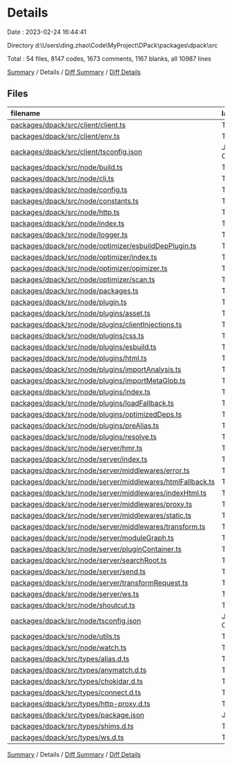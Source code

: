 # Details

Date : 2023-02-24 16:44:41

Directory d:\\Users\\ding.zhao\\Code\\MyProject\\DPack\\packages\\dpack\\src

Total : 54 files,  8147 codes, 1673 comments, 1167 blanks, all 10987 lines

[Summary](results.md) / Details / [Diff Summary](diff.md) / [Diff Details](diff-details.md)

## Files
| filename | language | code | comment | blank | total |
| :--- | :--- | ---: | ---: | ---: | ---: |
| [packages/dpack/src/client/client.ts](/packages/dpack/src/client/client.ts) | TypeScript | 147 | 5 | 28 | 180 |
| [packages/dpack/src/client/env.ts](/packages/dpack/src/client/env.ts) | TypeScript | 26 | 1 | 3 | 30 |
| [packages/dpack/src/client/tsconfig.json](/packages/dpack/src/client/tsconfig.json) | JSON with Comments | 10 | 0 | 1 | 11 |
| [packages/dpack/src/node/build.ts](/packages/dpack/src/node/build.ts) | TypeScript | 53 | 50 | 10 | 113 |
| [packages/dpack/src/node/cli.ts](/packages/dpack/src/node/cli.ts) | TypeScript | 143 | 1 | 18 | 162 |
| [packages/dpack/src/node/config.ts](/packages/dpack/src/node/config.ts) | TypeScript | 390 | 86 | 53 | 529 |
| [packages/dpack/src/node/constants.ts](/packages/dpack/src/node/constants.ts) | TypeScript | 91 | 11 | 22 | 124 |
| [packages/dpack/src/node/http.ts](/packages/dpack/src/node/http.ts) | TypeScript | 105 | 1 | 15 | 121 |
| [packages/dpack/src/node/index.ts](/packages/dpack/src/node/index.ts) | TypeScript | 4 | 0 | 3 | 7 |
| [packages/dpack/src/node/logger.ts](/packages/dpack/src/node/logger.ts) | TypeScript | 134 | 0 | 15 | 149 |
| [packages/dpack/src/node/optimizer/esbuildDepPlugin.ts](/packages/dpack/src/node/optimizer/esbuildDepPlugin.ts) | TypeScript | 229 | 14 | 23 | 266 |
| [packages/dpack/src/node/optimizer/index.ts](/packages/dpack/src/node/optimizer/index.ts) | TypeScript | 618 | 87 | 86 | 791 |
| [packages/dpack/src/node/optimizer/opimizer.ts](/packages/dpack/src/node/optimizer/opimizer.ts) | TypeScript | 526 | 43 | 91 | 660 |
| [packages/dpack/src/node/optimizer/scan.ts](/packages/dpack/src/node/optimizer/scan.ts) | TypeScript | 216 | 192 | 28 | 436 |
| [packages/dpack/src/node/packages.ts](/packages/dpack/src/node/packages.ts) | TypeScript | 113 | 2 | 10 | 125 |
| [packages/dpack/src/node/plugin.ts](/packages/dpack/src/node/plugin.ts) | TypeScript | 30 | 15 | 3 | 48 |
| [packages/dpack/src/node/plugins/asset.ts](/packages/dpack/src/node/plugins/asset.ts) | TypeScript | 21 | 3 | 2 | 26 |
| [packages/dpack/src/node/plugins/clientInjections.ts](/packages/dpack/src/node/plugins/clientInjections.ts) | TypeScript | 67 | 0 | 11 | 78 |
| [packages/dpack/src/node/plugins/css.ts](/packages/dpack/src/node/plugins/css.ts) | TypeScript | 8 | 0 | 5 | 13 |
| [packages/dpack/src/node/plugins/esbuild.ts](/packages/dpack/src/node/plugins/esbuild.ts) | TypeScript | 6 | 137 | 14 | 157 |
| [packages/dpack/src/node/plugins/html.ts](/packages/dpack/src/node/plugins/html.ts) | TypeScript | 297 | 24 | 38 | 359 |
| [packages/dpack/src/node/plugins/importAnalysis.ts](/packages/dpack/src/node/plugins/importAnalysis.ts) | TypeScript | 411 | 119 | 62 | 592 |
| [packages/dpack/src/node/plugins/importMetaGlob.ts](/packages/dpack/src/node/plugins/importMetaGlob.ts) | TypeScript | 17 | 0 | 2 | 19 |
| [packages/dpack/src/node/plugins/index.ts](/packages/dpack/src/node/plugins/index.ts) | TypeScript | 83 | 6 | 6 | 95 |
| [packages/dpack/src/node/plugins/loadFallback.ts](/packages/dpack/src/node/plugins/loadFallback.ts) | TypeScript | 15 | 3 | 2 | 20 |
| [packages/dpack/src/node/plugins/optimizedDeps.ts](/packages/dpack/src/node/plugins/optimizedDeps.ts) | TypeScript | 73 | 5 | 10 | 88 |
| [packages/dpack/src/node/plugins/preAlias.ts](/packages/dpack/src/node/plugins/preAlias.ts) | TypeScript | 94 | 7 | 5 | 106 |
| [packages/dpack/src/node/plugins/resolve.ts](/packages/dpack/src/node/plugins/resolve.ts) | TypeScript | 685 | 163 | 96 | 944 |
| [packages/dpack/src/node/server/hmr.ts](/packages/dpack/src/node/server/hmr.ts) | TypeScript | 250 | 12 | 35 | 297 |
| [packages/dpack/src/node/server/index.ts](/packages/dpack/src/node/server/index.ts) | TypeScript | 445 | 168 | 63 | 676 |
| [packages/dpack/src/node/server/middlewares/error.ts](/packages/dpack/src/node/server/middlewares/error.ts) | TypeScript | 21 | 0 | 3 | 24 |
| [packages/dpack/src/node/server/middlewares/htmlFallback.ts](/packages/dpack/src/node/server/middlewares/htmlFallback.ts) | TypeScript | 30 | 2 | 5 | 37 |
| [packages/dpack/src/node/server/middlewares/indexHtml.ts](/packages/dpack/src/node/server/middlewares/indexHtml.ts) | TypeScript | 209 | 3 | 27 | 239 |
| [packages/dpack/src/node/server/middlewares/proxy.ts](/packages/dpack/src/node/server/middlewares/proxy.ts) | TypeScript | 11 | 9 | 2 | 22 |
| [packages/dpack/src/node/server/middlewares/static.ts](/packages/dpack/src/node/server/middlewares/static.ts) | TypeScript | 0 | 0 | 1 | 1 |
| [packages/dpack/src/node/server/middlewares/transform.ts](/packages/dpack/src/node/server/middlewares/transform.ts) | TypeScript | 144 | 10 | 16 | 170 |
| [packages/dpack/src/node/server/moduleGraph.ts](/packages/dpack/src/node/server/moduleGraph.ts) | TypeScript | 119 | 2 | 14 | 135 |
| [packages/dpack/src/node/server/pluginContainer.ts](/packages/dpack/src/node/server/pluginContainer.ts) | TypeScript | 399 | 18 | 48 | 465 |
| [packages/dpack/src/node/server/searchRoot.ts](/packages/dpack/src/node/server/searchRoot.ts) | TypeScript | 30 | 9 | 9 | 48 |
| [packages/dpack/src/node/server/send.ts](/packages/dpack/src/node/server/send.ts) | TypeScript | 50 | 6 | 10 | 66 |
| [packages/dpack/src/node/server/transformRequest.ts](/packages/dpack/src/node/server/transformRequest.ts) | TypeScript | 147 | 7 | 29 | 183 |
| [packages/dpack/src/node/server/ws.ts](/packages/dpack/src/node/server/ws.ts) | TypeScript | 221 | 24 | 20 | 265 |
| [packages/dpack/src/node/shoutcut.ts](/packages/dpack/src/node/shoutcut.ts) | TypeScript | 89 | 13 | 18 | 120 |
| [packages/dpack/src/node/tsconfig.json](/packages/dpack/src/node/tsconfig.json) | JSON with Comments | 8 | 0 | 1 | 9 |
| [packages/dpack/src/node/utils.ts](/packages/dpack/src/node/utils.ts) | TypeScript | 577 | 44 | 79 | 700 |
| [packages/dpack/src/node/watch.ts](/packages/dpack/src/node/watch.ts) | TypeScript | 13 | 11 | 2 | 26 |
| [packages/dpack/src/types/alias.d.ts](/packages/dpack/src/types/alias.d.ts) | TypeScript | 13 | 42 | 7 | 62 |
| [packages/dpack/src/types/anymatch.d.ts](/packages/dpack/src/types/anymatch.d.ts) | TypeScript | 4 | 0 | 2 | 6 |
| [packages/dpack/src/types/chokidar.d.ts](/packages/dpack/src/types/chokidar.d.ts) | TypeScript | 58 | 137 | 35 | 230 |
| [packages/dpack/src/types/connect.d.ts](/packages/dpack/src/types/connect.d.ts) | TypeScript | 54 | 45 | 13 | 112 |
| [packages/dpack/src/types/http-proxy.d.ts](/packages/dpack/src/types/http-proxy.d.ts) | TypeScript | 156 | 76 | 19 | 251 |
| [packages/dpack/src/types/package.json](/packages/dpack/src/types/package.json) | JSON | 3 | 0 | 1 | 4 |
| [packages/dpack/src/types/shims.d.ts](/packages/dpack/src/types/shims.d.ts) | TypeScript | 4 | 0 | 2 | 6 |
| [packages/dpack/src/types/ws.d.ts](/packages/dpack/src/types/ws.d.ts) | TypeScript | 480 | 60 | 44 | 584 |

[Summary](results.md) / Details / [Diff Summary](diff.md) / [Diff Details](diff-details.md)